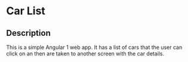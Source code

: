 # Car List

##  Description
This is a simple Angular 1 web app.
It has a list of cars that the user can click on an then are taken to another screen with the car details.
